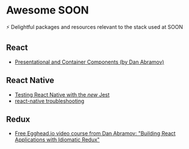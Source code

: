 # Awesome SOON
⚡️ Delightful packages and resources relevant to the stack used at SOON

## React
* [Presentational and Container Components (by Dan Abramov)](https://medium.com/@dan_abramov/smart-and-dumb-components-7ca2f9a7c7d0)

## React Native
* [Testing React Native with the *new* Jest](https://blog.callstack.io/unit-testing-react-native-with-the-new-jest-i-snapshots-come-into-play-68ba19b1b9fe)
* [react-native troubleshooting](https://medium.com/@jsdario/react-native-troubleshooting-97bd28deb74b)

## Redux
* [Free Egghead.io video course from Dan Abramov: "Building React Applications with Idiomatic Redux"](https://egghead.io/courses/building-react-applications-with-idiomatic-redux)
